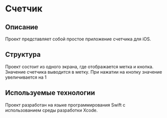 # Счетчик

## Описание

Проект представляет собой простое приложение счетчика для iOS.

## Структура

Проект состоит из одного экрана, где отображается метка и кнопка. Значение счетчика выводится в метку. При нажатии на кнопку значение увеличивается на 1

## Используемые технологии

Проект разработан на языке программирования Swift с использованием среды разработки Xcode.

